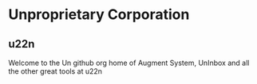# Unproprietary Corporation
## u22n

Welcome to the Un github org
home of Augment System, UnInbox and all the other great tools at u22n
